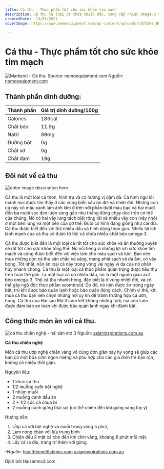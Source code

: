 ```yaml
---
title: Cá thu - Thực phẩm tốt cho sức khỏe tim mạch
description: Cá thu là loài cá chứa nhiều dầu, cung cấp nhiều Omega-3 tốt cho sức khỏe tim mạch.
createdDate:  13/01/2021
coverImage: https://www.nemoequipment.com/wp-content/uploads/CEVICHE_BLOG_HEADER.jpg

---
```


# Cá thu - Thực phẩm tốt cho sức khỏe tim mạch


![Markerel - Cá thu. Source: nemoequipment.com](https://www.nemoequipment.com/wp-content/uploads/CEVICHE_BLOG_HEADER.jpg)
Nguồn: [nemoequipment.com](https://www.nemoequipment.com/wp-content/uploads/CEVICHE_BLOG_HEADER.jpg) 

## Thành phần dinh dưỡng:
	
	
| Thành phần| Giá trị dinh dưỡng/100g|
| ------ | ------ |
| Calories| 189cal
| Chất béo | 11.9g |
| Natri| 89mg |
| Đường bột| 0g |
| Chất xơ| 0g |
| Chất đạm| 19g  


## Đôi nét về cá thu

![enter image description here](https://cdn2.webdamdb.com/1280_0kEAK16Um3l3.jpg?1505494334)

Cá thu là một loại cá thon, hình trụ và có hương vị đậm đà. Cá hình ngư lôi mảnh mai được tìm thấy ở các vùng biển sâu ôn đới và nhiệt đới. Những con cá này có màu xanh lam ánh kim ở trên với phần dưới màu bạc và hai mươi đến ba mươi sọc đen lượn sóng gần như thẳng đứng chạy dọc trên cơ thể của chúng. Nó có hai vây lưng tách biệt rộng rãi và nhiều vây con (vây nhỏ) ở một bên lưng và một bên của cơ thể. Đuôi có hình dạng giống như cái dĩa. Cá thu được biết đến với thịt nhiều dầu và hình dáng thon gọn. Nhiều lợi ích lành mạnh của cá thu có được từ thịt cá chứa nhiều chất béo omega-3.

Cá thu được biết đến là một loại cá rất tốt cho sức khỏe và ăn thường xuyên sẽ rất tốt cho sức khỏe tổng thể. Nó nổi tiếng vì những lợi ích sức khỏe tim mạch và cũng được biết đến với việc làm cho máu sạch và tươi. Bạn nên mua những con cá thu săn chắc và sáng, mang phải sạch và da ẩm, có vảy bóng. Tốt nhất, nên ăn loại cá này trong vòng vài ngày vì da của nó phân hủy nhanh chóng. Cá thu là một loại cá thực phẩm quan trọng được tiêu thụ trên toàn thế giới. Là một loại cá có nhiều dầu, nó là một nguồn giàu axit béo omega-3. Thịt cá thu nhanh hỏng, đặc biệt là ở vùng nhiệt đới, và có thể gây ngộ độc thực phẩm scombroid. Do đó, nó nên được ăn trong ngày bắt, trừ khi được bảo quản lạnh hoặc bảo quản đúng cách. Chính vì thế, khi mua cá thu bạn nên chọn những nơi uy tín để tránh trường hợp cá ươn, hỏng. Cá thu của Hải sản Mợ 3 cam kết không những tươi, mà còn luôn được đảm bảo an toàn khi được bảo quản lạnh ngay khi đánh bắt.

## Công thức món ăn với cá thu.
 ![cá thu chiên nghệ - hải sản mợ 3](https://asianinspirations.com.au/wp-content/uploads/2018/12/R01560_Pan_Fried_Mackerel_with_Turmeric-619x412.jpg)
	 Nguồn: [asianinspirations.com.au](https://asianinspirations.com.au/wp-content/uploads/2018/12/R01560_Pan_Fried_Mackerel_with_Turmeric-619x412.jpg)
	 

**Cá thu chiên nghệ**

Món cá thu ướp nghệ chiên vàng vô cùng đơn giản này hy vọng sẽ giúp các bạn có một bữa cơm ngon miệng và phù hợp cho các gia đình trẻ bận rộn, không có nhiều thời gian.

Nguyên liệu:

 - 1 khúc cá thu
 - 1/2 muỗng cafe bột nghệ
 - 1 nhúm muối
 - 2 muỗng canh dầu ăn
 - 2 + 1/2 cốc cà chua bi
 - 2 muỗng canh gừng thái sợi (có thể chiên đến khi gừng vàng tùy ý)
 
Hướng dẫn:

 1. Ướp cá với bột nghệ và muối trong vòng 5 phút,
 2. Làm nóng chảo với lửa trung bình
 3. Chiên đều 2 mặt cá cho đến khi chín vàng, khoảng 8 phút mỗi mặt. 
 4. Lấy cá ra đĩa, trang trí thêm với gừng. 



-Nguồn: 
[healthbenefitstimes.com](https://www.healthbenefitstimes.com/mackerel-fish/)
[asianinspirations.com.au](https://asianinspirations.com.au/recipes/pan-fried-mackerel-with-turmeric/)


Dịch bởi Haisanmo3.com.